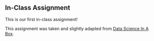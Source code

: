 ## In-Class Assignment

This is our first in-class assignment!

This assignment was taken and slightly adapted from [Data Science In A Box](https://datasciencebox.org/).